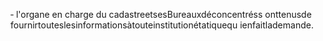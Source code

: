 ‐ l'organe en charge du cadastreetsesBureauxdéconcentréss onttenusde fournirtouteslesinformationsàtouteinstitutionétatiquequ ienfaitlademande.